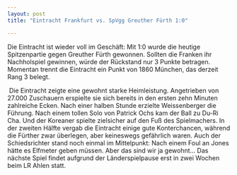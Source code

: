 ```yaml
---
layout: post
title: "Eintracht Frankfurt vs. SpVgg Greuther Fürth 1:0"

---
```


Die Eintracht ist wieder voll im Geschäft: Mit 1:0 wurde die heutige Spitzenpartie gegen Greuther Fürth gewonnen. Sollten die Franken ihr Nachholspiel gewinnen, würde der Rückstand nur 3 Punkte betragen. Momentan trennt die Eintracht ein Punkt von 1860 München, das derzeit Rang 3 belegt.

 Die Eintracht zeigte eine gewohnt starke Heimleistung. Angetrieben von 27.000 Zuschauern erspielte sie sich bereits in den ersten zehn Minuten zahlreiche Ecken. Nach einer halben Stunde erzielte Weissenberger die Führung. Nach einem tollen Solo von Patrick Ochs kam der Ball zu Du-Ri Cha. Und der Koreaner spielte zielsicher auf den Fuß des Spielmachers. In der zweiten Hälfte vergab die Eintracht einige gute Konterchancen, während die Fürther zwar überlegen, aber keineswegs gefährlich waren. Auch der Schiedsrichter stand noch einmal im Mittelpunkt: Nach einem Foul an Jones hätte es Elfmeter geben müssen. Aber das sind wir ja gewohnt... Das nächste Spiel findet aufgrund der Länderspielpause erst in zwei Wochen beim LR Ahlen statt.
